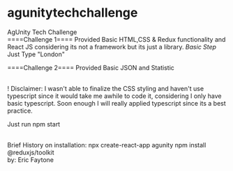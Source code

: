 # agunitytechchallenge
AgUnity Tech Challenge
<br />
====Challenge 1====
Provided Basic HTML,CSS & Redux functionality and React JS considering its not a framework but its just a library.
*Basic Step* Just Type "London"
<br />

====Challenge 2====
Provided Basic JSON and Statistic

<br />
! Disclaimer: I wasn't able to finalize the CSS styling and haven't use typescript since it would take me awhile to code it, considering I only have basic typescript. Soon enough I will really applied typescript since its a best practice.
<br />

Just run npm start

<br />
Brief History on installation:
npx create-react-app agunity
npm install @reduxjs/toolkit

<br />
by: Eric Faytone
